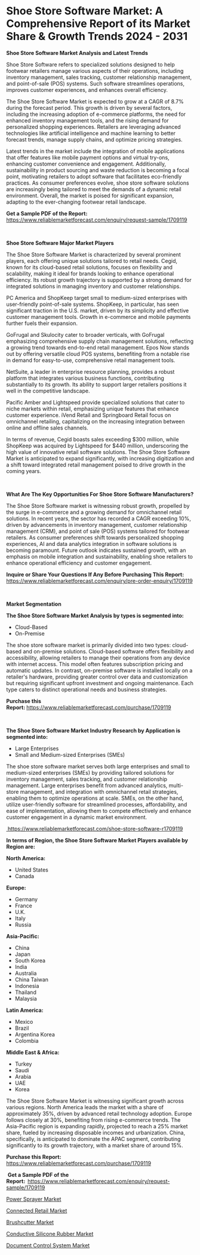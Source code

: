 <p><h1>Shoe Store Software Market: A Comprehensive Report of its Market Share & Growth Trends 2024 - 2031</h1></p><p><strong>Shoe Store Software Market Analysis and Latest Trends</strong></p>
<p><p>Shoe Store Software refers to specialized solutions designed to help footwear retailers manage various aspects of their operations, including inventory management, sales tracking, customer relationship management, and point-of-sale (POS) systems. Such software streamlines operations, improves customer experiences, and enhances overall efficiency.</p><p>The Shoe Store Software Market is expected to grow at a CAGR of 8.7% during the forecast period. This growth is driven by several factors, including the increasing adoption of e-commerce platforms, the need for enhanced inventory management tools, and the rising demand for personalized shopping experiences. Retailers are leveraging advanced technologies like artificial intelligence and machine learning to better forecast trends, manage supply chains, and optimize pricing strategies.</p><p>Latest trends in the market include the integration of mobile applications that offer features like mobile payment options and virtual try-ons, enhancing customer convenience and engagement. Additionally, sustainability in product sourcing and waste reduction is becoming a focal point, motivating retailers to adopt software that facilitates eco-friendly practices. As consumer preferences evolve, shoe store software solutions are increasingly being tailored to meet the demands of a dynamic retail environment. Overall, the market is poised for significant expansion, adapting to the ever-changing footwear retail landscape.</p></p>
<p><strong>Get a Sample PDF of the Report:&nbsp;</strong> <a href="https://www.reliablemarketforecast.com/enquiry/request-sample/1709119?utm_campaign=1744&utm_medium=2&utm_source=Github&utm_content=ia&utm_term=21102024&utm_id=shoe-store-software">https://www.reliablemarketforecast.com/enquiry/request-sample/1709119</a></p>
<p>&nbsp;</p>
<p><strong>Shoe Store Software Major Market Players</strong></p>
<p><p>The Shoe Store Software Market is characterized by several prominent players, each offering unique solutions tailored to retail needs. Cegid, known for its cloud-based retail solutions, focuses on flexibility and scalability, making it ideal for brands looking to enhance operational efficiency. Its robust growth trajectory is supported by a strong demand for integrated solutions in managing inventory and customer relationships.</p><p>PC America and ShopKeep target small to medium-sized enterprises with user-friendly point-of-sale systems. ShopKeep, in particular, has seen significant traction in the U.S. market, driven by its simplicity and effective customer management tools. Growth in e-commerce and mobile payments further fuels their expansion.</p><p>GoFrugal and Skulocity cater to broader verticals, with GoFrugal emphasizing comprehensive supply chain management solutions, reflecting a growing trend towards end-to-end retail management. Epos Now stands out by offering versatile cloud POS systems, benefiting from a notable rise in demand for easy-to-use, comprehensive retail management tools.</p><p>NetSuite, a leader in enterprise resource planning, provides a robust platform that integrates various business functions, contributing substantially to its growth. Its ability to support larger retailers positions it well in the competitive landscape.</p><p>Pacific Amber and Lightspeed provide specialized solutions that cater to niche markets within retail, emphasizing unique features that enhance customer experience. iVend Retail and Springboard Retail focus on omnichannel retailing, capitalizing on the increasing integration between online and offline sales channels.</p><p>In terms of revenue, Cegid boasts sales exceeding $300 million, while ShopKeep was acquired by Lightspeed for $440 million, underscoring the high value of innovative retail software solutions. The Shoe Store Software Market is anticipated to expand significantly, with increasing digitization and a shift toward integrated retail management poised to drive growth in the coming years.</p></p>
<p>&nbsp;</p>
<p><strong>What Are The Key Opportunities For Shoe Store Software Manufacturers?</strong></p>
<p><p>The Shoe Store Software market is witnessing robust growth, propelled by the surge in e-commerce and a growing demand for omnichannel retail solutions. In recent years, the sector has recorded a CAGR exceeding 10%, driven by advancements in inventory management, customer relationship management (CRM), and point of sale (POS) systems tailored for footwear retailers. As consumer preferences shift towards personalized shopping experiences, AI and data analytics integration in software solutions is becoming paramount. Future outlook indicates sustained growth, with an emphasis on mobile integration and sustainability, enabling shoe retailers to enhance operational efficiency and customer engagement.</p></p>
<p><strong>Inquire or Share Your Questions If Any Before Purchasing This Report:</strong> <a href="https://www.reliablemarketforecast.com/enquiry/pre-order-enquiry/1709119?utm_campaign=1744&utm_medium=2&utm_source=Github&utm_content=ia&utm_term=21102024&utm_id=shoe-store-software">https://www.reliablemarketforecast.com/enquiry/pre-order-enquiry/1709119</a></p>
<p>&nbsp;</p>
<p><strong>Market Segmentation</strong></p>
<p><strong>The Shoe Store Software Market Analysis by types is segmented into:</strong></p>
<p><ul><li>Cloud-Based</li><li>On-Premise</li></ul></p>
<p><p>The shoe store software market is primarily divided into two types: cloud-based and on-premise solutions. Cloud-based software offers flexibility and accessibility, allowing retailers to manage their operations from any device with internet access. This model often features subscription pricing and automatic updates. In contrast, on-premise software is installed locally on a retailer's hardware, providing greater control over data and customization but requiring significant upfront investment and ongoing maintenance. Each type caters to distinct operational needs and business strategies.</p></p>
<p><strong>Purchase this Report:&nbsp;</strong><a href="https://www.reliablemarketforecast.com/purchase/1709119?utm_campaign=1744&utm_medium=2&utm_source=Github&utm_content=ia&utm_term=21102024&utm_id=shoe-store-software">https://www.reliablemarketforecast.com/purchase/1709119</a></p>
<p>&nbsp;</p>
<p><strong>The Shoe Store Software Market Industry Research by Application is segmented into:</strong></p>
<p><ul><li>Large Enterprises</li><li>Small and Medium-sized Enterprises (SMEs)</li></ul></p>
<p><p>The shoe store software market serves both large enterprises and small to medium-sized enterprises (SMEs) by providing tailored solutions for inventory management, sales tracking, and customer relationship management. Large enterprises benefit from advanced analytics, multi-store management, and integration with omnichannel retail strategies, enabling them to optimize operations at scale. SMEs, on the other hand, utilize user-friendly software for streamlined processes, affordability, and ease of implementation, allowing them to compete effectively and enhance customer engagement in a dynamic market environment.</p></p>
<p><a href="https://www.reliablemarketforecast.com/shoe-store-software-r1709119?utm_campaign=1744&utm_medium=2&utm_source=Github&utm_content=ia&utm_term=21102024&utm_id=shoe-store-software">&nbsp;https://www.reliablemarketforecast.com/shoe-store-software-r1709119</a></p>
<p><strong>In terms of Region, the Shoe Store Software Market Players available by Region are:</strong></p>
<p>
    <p> <strong> North America: </strong>
        <ul>
            <li>United States</li>
            <li>Canada</li>
        </ul>
        </p> 
    <p> <strong> Europe: </strong>
        <ul>
            <li>Germany</li>
            <li>France</li>
            <li>U.K.</li>
            <li>Italy</li>
            <li>Russia</li>
        </ul>
        </p> 
    <p> <strong> Asia-Pacific: </strong>
        <ul>
            <li>China</li>
            <li>Japan</li>
            <li>South Korea</li>
            <li>India</li>
            <li>Australia</li>
            <li>China Taiwan</li>
            <li>Indonesia</li>
            <li>Thailand</li>
            <li>Malaysia</li>
        </ul>
        </p> 
    <p> <strong> Latin America: </strong>
        <ul>
            <li>Mexico</li>
            <li>Brazil</li>
            <li>Argentina Korea</li>
            <li>Colombia</li>
        </ul>
        </p> 
    <p> <strong> Middle East & Africa: </strong>
        <ul>
            <li>Turkey</li>
            <li>Saudi</li>
            <li>Arabia</li>
            <li>UAE</li>
            <li>Korea</li>
        </ul>
    </p>
    </p>
<p><p>The Shoe Store Software Market is witnessing significant growth across various regions. North America leads the market with a share of approximately 35%, driven by advanced retail technology adoption. Europe follows closely at 30%, benefiting from rising e-commerce trends. The Asia-Pacific region is expanding rapidly, projected to reach a 25% market share, fueled by increasing disposable incomes and urbanization. China, specifically, is anticipated to dominate the APAC segment, contributing significantly to its growth trajectory, with a market share of around 15%.</p></p>
<p><strong>Purchase this Report: </strong><a href="https://www.reliablemarketforecast.com/purchase/1709119?utm_campaign=1744&utm_medium=2&utm_source=Github&utm_content=ia&utm_term=21102024&utm_id=shoe-store-software">https://www.reliablemarketforecast.com/purchase/1709119</a></p>
<p>&nbsp;<strong>Get a Sample PDF of the Report:&nbsp;&nbsp;</strong><a href="https://www.reliablemarketforecast.com/enquiry/request-sample/1709119?utm_campaign=1744&utm_medium=2&utm_source=Github&utm_content=ia&utm_term=21102024&utm_id=shoe-store-software">https://www.reliablemarketforecast.com/enquiry/request-sample/1709119</a></p>
<p><strong></strong></p>
<p><p><a href="https://issuu.com/reportprime-2/docs/power-sprayer-market-size-2030.pptx_daf9201b657efb?utm_campaign=1744&utm_medium=2&utm_source=Github&utm_content=ia&utm_term=21102024&utm_id=shoe-store-software">Power Sprayer Market</a></p><p><a href="https://www.linkedin.com/pulse/surfing-connected-retail-wave-riding-market-currents-2031-uiute?utm_campaign=1744&utm_medium=2&utm_source=Github&utm_content=ia&utm_term=21102024&utm_id=shoe-store-software">Connected Retail Market</a></p><p><a href="https://issuu.com/reportprime-2/docs/brushcutter-market-size-2030.pptx_1abd3d44f32828?utm_campaign=1744&utm_medium=2&utm_source=Github&utm_content=ia&utm_term=21102024&utm_id=shoe-store-software">Brushcutter Market</a></p><p><a href="https://www.linkedin.com/pulse/driving-forces-global-conductive-silicone-rubber-market-ojife?utm_campaign=1744&utm_medium=2&utm_source=Github&utm_content=ia&utm_term=21102024&utm_id=shoe-store-software">Conductive Silicone Rubber Market</a></p><p><a href="https://github.com/HobertDavis43/Market-Research-Report-List-1/blob/main/document-control-system-market.md?utm_campaign=1744&utm_medium=2&utm_source=Github&utm_content=ia&utm_term=21102024&utm_id=shoe-store-software">Document Control System Market</a></p></p>